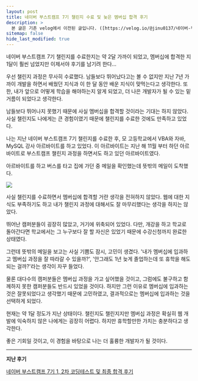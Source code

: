 ```yaml
---
layout: post
title: 네이버 부스트캠프 7기 챌린지 수료 및 늦은 멤버십 합격 후기
description: >
  본 글은 기존 velog에서 이전된 글입니다. ([https://velog.io/@jinu0137/네이버-부스트캠프-7기-챌린지-수료-및-늦은-멤버십-합격-후기](https://velog.io/@jinu0137/네이버-부스트캠프-7기-챌린지-수료-및-늦은-멤버십-합격-후기))
sitemap: false
hide_last_modified: true
---
```


네이버 부스트캠프 7기 챌린지를 수료한지는 약 2달 가까이 되었고, 멤버십에 합격한 지 1달이 훨씬 넘었지만 이제서야 후기를 남기려 한다...

우선 챌린지 과정은 무사히 수료했다. 남들보다 뛰어났다고는 볼 수 없지만 지난 7년 가까이 개발을 하면서 배웠던 지식과 이 한 달 동안 배운 지식이 맞먹는다고 생각한다. 또한, 내가 앞으로 어떻게 학습을 해야하는지 알게 되었고, 더 나은 개발자가 될 수 있는 밑거름이 되었다고 생각한다.

남들보다 뛰어나지 못했기 때문에 사실 멤버십을 합격할 것이라는 기대는 하지 않았다. 사실 챌린지도 나에게는 큰 경험이였기 때문에 챌린지를 수료한 것에도 만족하고 있었다.

나는 지난 네이버 부스트캠프 7기 챌린지를 수료한 후, 모 고등학교에서 VBA와 자바, MySQL 강사 아르바이트를 하고 있었다. 이 아르바이트는 지난 해 11월 부터 하던 아르바이트로 부스트캠프 챌린지 과정을 하면서도 하고 있던 아르바이트였다.

아르바이트를 하고 버스를 타고 집에 가던 중 메일을 확인했는데 뜻밖의 메일이 도착했다.

![](https://velog.velcdn.com/images/jinu0137/post/3a7767b5-2d83-4e63-80e1-292e26a06479/image.png)

사실 챌린지를 수료하면서 멤버십에 합격할 거란 생각을 전혀하지 않았다. 웹에 대한 지식도 부족하기도 하고 내가 챌린지 과정에 대해서도 잘 마무리했다는 생각을 하지는 않았다.

뛰어난 캠퍼분들이 굉장히 많았고, 거기에 위축되어 있었다. 다만, 개강을 하고 학교로 돌아간다면 학교에서는 그 누구보다 잘 할 자신은 있었기 때문에 수강신청까지 완료한 상태였다.

그런데 뜻밖의 메일을 보고는 사실 기쁨도 잠시, 고민이 생겼다. '내가 멤버십에 입과하고 멤버십 과정을 잘 따라갈 수 있을까?', '안그래도 1년 늦게 졸업하는데 또 휴학을 해도 되는 걸까?'라는 생각이 자꾸 들었다.

물론 대다수의 캠퍼분들은 멤버십 과정을 가고 싶어했을 것이고, 그럼에도 불구하고 함께하지 못한 캠퍼분들도 반드시 있었을 것이다. 하지만 그런 이유로 멤버십에 입과하는 것은 잘못되었다고 생각했기 때문에 고민하였고, 결과적으로는 멤버십에 입과하는 것을 선택하게 되었다.

현재는 약 1달 정도가 지난 상태이다. 챌린지도 챌린지지만 멤버십 과정은 확실히 웹 개발에 익숙하지 않은 나에게는 굉장히 어렵다. 하지만 휴학할만한 가치는 충분하다고 생각한다.

좋은 기회일 것이고, 이 경험을 바탕으로 나는 더 훌륭한 개발자가 될 것이다.

---

**지난 후기**

[네이버 부스트캠프 7기 1, 2차 코딩테스트 및 최종 합격 후기
](https://velog.io/@jinu0137/%EB%84%A4%EC%9D%B4%EB%B2%84-%EB%B6%80%EC%8A%A4%ED%8A%B8%EC%BA%A0%ED%94%84-7%EA%B8%B0-1-2%EC%B0%A8-%ED%9B%84%EA%B8%B0)
